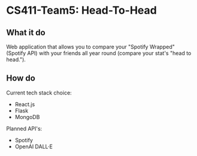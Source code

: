 # CS411-Team5: Head-To-Head

## What it do
Web application that allows you to compare your "Spotify Wrapped" (Spotify API) with your friends all year round (compare your stat's "head to head."). 

## How do
Current tech stack choice:
* React.js
* Flask
* MongoDB

Planned API's:
* Spotify
* OpenAI DALL·E 
